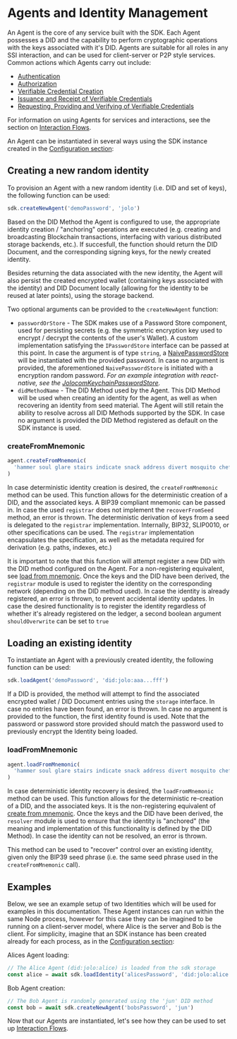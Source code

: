 # Agents and Identity Management

An Agent is the core of any service built with the SDK. Each Agent possesses a DID and the capability to perform cryptographic operations with the keys associated with it's DID. Agents are suitable for all roles in any SSI interaction, and can be used for client-server or P2P style services. Common actions which Agents carry out include:

- [Authentication](interaction_flows.md#authentication)
- [Authorization](interaction_flows.md#authorization)
- [Verifiable Credential Creation](credentials.md)
- [Issuance and Receipt of Verifiable Credentials](interaction_flows.md#verifiable-credential-issuance)
- [Requesting, Providing and Verifying of Verifiable Credentials](interaction_flows.md#credential-verification)

For information on using Agents for services and interactions, see the section on [Interaction Flows](interaction_flows.md).

An Agent can be instantiated in several ways using the SDK instance created in the [Configuration section](./sdk_install_conf.md#instantiating-the-jolocom-sdk):

## Creating a new random identity

To provision an Agent with a new random identity (i.e. DID and set of keys), the following function can be used:

```typescript
sdk.createNewAgent('demoPassword', 'jolo')
```

Based on the DID Method the Agent is configured to use, the appropriate identity creation / "anchoring" operations are executed (e.g. creating and broadcasting Blockchain transactions, interfacing with various distributed storage backends, etc.). If succesfull, the function should return the DID Document, and the corresponding signing keys, for the newly created identity.

Besides returning the data associated with the new identity, the Agent will also persist the created encrypted wallet (containing keys associated with the identity) and DID Document locally (allowing for the identity to be reused at later points), using the storage backend.

Two optional arguments can be provided to the `createNewAgent` function:

- `passwordOrStore` - The SDK makes use of a Password Store component, used for persisting secrets (e.g. the symmetric encryption key used to encrypt / decrypt the contents of the user's Wallet). A custom implementation satisfying the `IPasswordStore` interface can be passed at this point.
  In case the argument is of type `string`, a [NaivePasswordStore](TODO) will be instantiated with the provided password. In case no argument is provided, the aforementioned `NaivePasswordStore` is initiated with a encryption random password. _For an example integration with react-native, see the [JolocomKeychainPasswordStore](JolocomKeychainPasswordStore)._
- `didMethodName` - The DID Method used by the Agent. This DID Method will be used when creating an identity for the agent, as well as when recovering an identity from seed material. The Agent will still retain the ability to resolve across all DID Methods supported by the SDK. In case no argument is provided the DID Method registered as default on the SDK instance is used.

### createFromMnemonic

```typescript
agent.createFromMnemonic(
  'hammer soul glare stairs indicate snack address divert mosquito chef season hobby',
)
```

In case deterministic identity creation is desired, the `createFromMnemonic` method can be used. This function allows for the deterministic creation of a DID, and the associated keys. A BIP39 compliant mnemonic can be passed in. In case the used `registrar` does not implement the `recoverFromSeed` method, an error is thrown. The deterministic derivation of keys from a seed is delegated to the `registrar` implementation. Internally, BIP32, SLIP0010, or other specifications can be used. The `registrar` implementation encapsulates the specification, as well as the metadata required for derivation (e.g. paths, indexes, etc.)

It is important to note that this function will attempt register a new DID with the DID method configured on the Agent. For a non-registering equivalent, see [load from mnemonic](#loadfrommnemonic).
Once the keys and the DID have been derived, the `registrar` module is used to register the identity on the corresponding network (depending on the DID method used). In case the identity is already registered, an error is thrown, to prevent accidental identity updates.
In case the desired functionality is to register the identity regardless of whether it's already registered on the ledger, a second boolean argument `shouldOverwrite` can be set to `true`

## Loading an existing identity

To instantiate an Agent with a previously created identity, the following function can be used:

```typescript
sdk.loadAgent('demoPassword', 'did:jolo:aaa...fff')
```

If a DID is provided, the method will attempt to find the associated encrypted wallet / DID Document entries using the `storage` interface. In case no entries have been found, an error is thrown. In case no argument is provided to the function, the first identity found is used.
Note that the password or password store provided should match the password used to previously encrypt the Identity being loaded.

### loadFromMnemonic

```typescript
agent.loadFromMnemonic(
  'hammer soul glare stairs indicate snack address divert mosquito chef season hobby',
)
```

In case deterministic identity recovery is desired, the `loadFromMnemonic` method can be used. This function allows for the deterministic re-creation of a DID, and the associated keys. It is the non-registering equivalent of [create from mnemonic](#createfrommnemonic).
Once the keys and the DID have been derived, the `resolver` module is used to ensure that the identity is "anchored" (the meaning and implementation of this functionality is defined by the DID Method). In case the identity can not be resolved, an error is thrown.

This method can be used to "recover" control over an existing identity, given only the BIP39 seed phrase (i.e. the same seed phrase used in the `createFromMnemonic` call).

## Examples

Below, we see an example setup of two Identities which will be used for examples in this documentation. These Agent instances can run within the same Node process, however for this case they can be imagined to be running on a client-server model, where Alice is the server and Bob is the client. For simplicity, imagine that an SDK instance has been created already for each process, as in the [Configuration section](./sdk_install_conf.md#instantiating-the-jolocom-sdk):

Alices Agent loading:

```typescript
// The Alice Agent (did:jolo:alice) is loaded from the sdk storage
const alice = await sdk.loadIdentity('alicesPassword', 'did:jolo:alice')
```

Bob Agent creation:

```typescript
// The Bob Agent is randomly generated using the 'jun' DID method
const bob = await sdk.createNewAgent('bobsPassword', 'jun')
```

Now that our Agents are instantiated, let's see how they can be used to set up [Interaction Flows](./interaction_flows.md).
